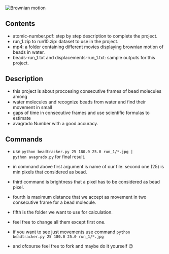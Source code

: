 ![Brownian motion](Python-Project.gif)

## Contents
* atomic-number.pdf: step by step description to complete the project.
* run_1.zip to run10.zip: dataset to use in the project.
* mp4: a folder containing different movies displaying brownian motion of beads in water.
* beads-run_1.txt and displacements-run_1.txt: sample outputs for this project.

## Description
* this project is about proccesing consecutive frames of bead molecules among 
* water molecules and recognize beads from water and find their movement in small
* gaps of time in consecutive frames and use scientific formulas to estimate 
* avagrado Number with a good accuracy.

## Commands
* use <code>python beadtracker.py 25 180.0 25.0 run_1/*.jpg | python avagrado.py</code> for final result.
* in command above first argument is name of our file. second one (25) is min pixels that considered as bead.
* third command is brightness that a pixel has to be considered as bead pixel.
* fourth is maximum distance that we accept as movement in two consecutive frame for a bead molecule.
* fifth is the folder we want to use for calculation.
* feel free to change all them except first one.

* if you want to see just movements use command <code>python beadtracker.py 25 180.0 25.0 run_1/*.jpg </code>



* and ofcourse feel free to fork and maybe do it yourself 😉
